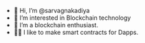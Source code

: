 - 👋 Hi, I’m @sarvagnakadiya
- 👀 I’m interested in Blockchain technology
- 🌱 I’m a blockchain enthusiast.
- 👨‍💻 I like to make smart contracts for Dapps.

<!---
sarvagnakadiya/sarvagnakadiya is a ✨ special ✨ repository because its `README.md` (this file) appears on your GitHub profile.
You can click the Preview link to take a look at your changes.
--->
